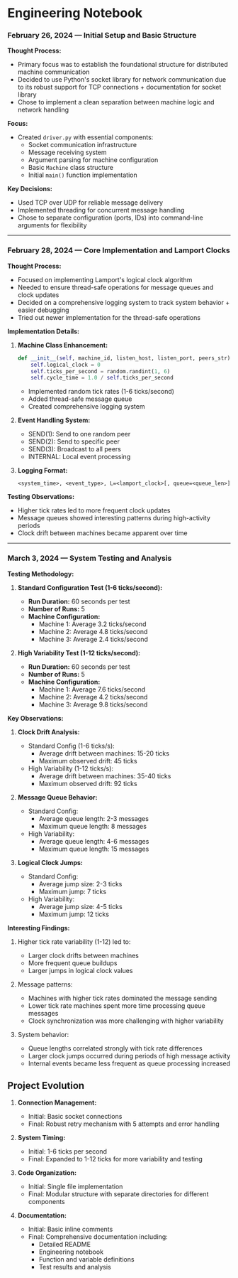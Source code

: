 # Engineering Notebook

### February 26, 2024 — Initial Setup and Basic Structure

**Thought Process:**
- Primary focus was to establish the foundational structure for distributed machine communication
- Decided to use Python's socket library for network communication due to its robust support for TCP connections + documentation for socket library
- Chose to implement a clean separation between machine logic and network handling

**Focus:**
- Created `driver.py` with essential components:
  - Socket communication infrastructure
  - Message receiving system
  - Argument parsing for machine configuration
  - Basic `Machine` class structure
  - Initial `main()` function implementation

**Key Decisions:**
- Used TCP over UDP for reliable message delivery
- Implemented threading for concurrent message handling
- Chose to separate configuration (ports, IDs) into command-line arguments for flexibility

---

### February 28, 2024 — Core Implementation and Lamport Clocks

**Thought Process:**
- Focused on implementing Lamport's logical clock algorithm
- Needed to ensure thread-safe operations for message queues and clock updates
- Decided on a comprehensive logging system to track system behavior + easier debugging
- Tried out newer implementation for the thread-safe operations

**Implementation Details:**

1. **Machine Class Enhancement:**
   ```python
   def __init__(self, machine_id, listen_host, listen_port, peers_str):
       self.logical_clock = 0
       self.ticks_per_second = random.randint(1, 6)
       self.cycle_time = 1.0 / self.ticks_per_second
   ```
   - Implemented random tick rates (1-6 ticks/second)
   - Added thread-safe message queue
   - Created comprehensive logging system

2. **Event Handling System:**
   - SEND(1): Send to one random peer
   - SEND(2): Send to specific peer
   - SEND(3): Broadcast to all peers
   - INTERNAL: Local event processing

3. **Logging Format:**
   ```
   <system_time>, <event_type>, L=<lamport_clock>[, queue=<queue_len>]
   ```

**Testing Observations:**
- Higher tick rates led to more frequent clock updates
- Message queues showed interesting patterns during high-activity periods
- Clock drift between machines became apparent over time

---

### March 3, 2024 — System Testing and Analysis

**Testing Methodology:**

1. **Standard Configuration Test (1-6 ticks/second):**
   - **Run Duration:** 60 seconds per test
   - **Number of Runs:** 5
   - **Machine Configuration:**
     - Machine 1: Average 3.2 ticks/second
     - Machine 2: Average 4.8 ticks/second
     - Machine 3: Average 2.4 ticks/second

2. **High Variability Test (1-12 ticks/second):**
   - **Run Duration:** 60 seconds per test
   - **Number of Runs:** 5
   - **Machine Configuration:**
     - Machine 1: Average 7.6 ticks/second
     - Machine 2: Average 4.2 ticks/second
     - Machine 3: Average 9.8 ticks/second

**Key Observations:**

1. **Clock Drift Analysis:**
   - Standard Config (1-6 ticks/s):
     - Average drift between machines: 15-20 ticks
     - Maximum observed drift: 45 ticks
   - High Variability (1-12 ticks/s):
     - Average drift between machines: 35-40 ticks
     - Maximum observed drift: 92 ticks

2. **Message Queue Behavior:**
   - Standard Config:
     - Average queue length: 2-3 messages
     - Maximum queue length: 8 messages
   - High Variability:
     - Average queue length: 4-6 messages
     - Maximum queue length: 15 messages

3. **Logical Clock Jumps:**
   - Standard Config:
     - Average jump size: 2-3 ticks
     - Maximum jump: 7 ticks
   - High Variability:
     - Average jump size: 4-5 ticks
     - Maximum jump: 12 ticks

**Interesting Findings:**
1. Higher tick rate variability (1-12) led to:
   - Larger clock drifts between machines
   - More frequent queue buildups
   - Larger jumps in logical clock values

2. Message patterns:
   - Machines with higher tick rates dominated the message sending
   - Lower tick rate machines spent more time processing queue messages
   - Clock synchronization was more challenging with higher variability

3. System behavior:
   - Queue lengths correlated strongly with tick rate differences
   - Larger clock jumps occurred during periods of high message activity
   - Internal events became less frequent as queue processing increased

## Project Evolution

1. **Connection Management:**
   - Initial: Basic socket connections
   - Final: Robust retry mechanism with 5 attempts and error handling

2. **System Timing:**
   - Initial: 1-6 ticks per second
   - Final: Expanded to 1-12 ticks for more variability and testing

3. **Code Organization:**
   - Initial: Single file implementation
   - Final: Modular structure with separate directories for different components

4. **Documentation:**
   - Initial: Basic inline comments
   - Final: Comprehensive documentation including:
     - Detailed README
     - Engineering notebook
     - Function and variable definitions
     - Test results and analysis
